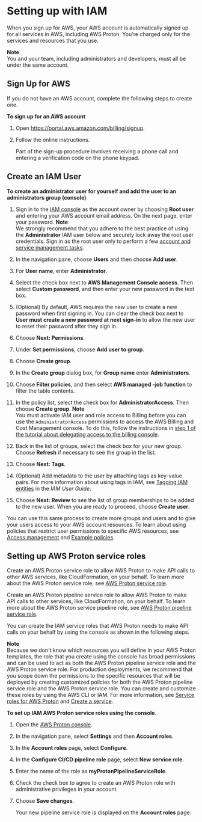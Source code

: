 # Setting up with IAM<a name="ag-setting-up-iam"></a>

When you sign up for AWS, your AWS account is automatically signed up for all services in AWS, including AWS Proton\. You're charged only for the services and resources that you use\.

**Note**  
You and your team, including administrators and developers, must all be under the same account\.

## Sign Up for AWS<a name="setting-up-aws-sign-up"></a>

If you do not have an AWS account, complete the following steps to create one\.

**To sign up for an AWS account**

1. Open [https://portal\.aws\.amazon\.com/billing/signup](https://portal.aws.amazon.com/billing/signup)\.

1. Follow the online instructions\.

   Part of the sign\-up procedure involves receiving a phone call and entering a verification code on the phone keypad\.

## Create an IAM User<a name="setting-up-create-iam-user"></a>

**To create an administrator user for yourself and add the user to an administrators group \(console\)**

1. Sign in to the [IAM console](https://console.aws.amazon.com/iam/) as the account owner by choosing **Root user** and entering your AWS account email address\. On the next page, enter your password\.
**Note**  
We strongly recommend that you adhere to the best practice of using the **Administrator** IAM user below and securely lock away the root user credentials\. Sign in as the root user only to perform a few [account and service management tasks](https://docs.aws.amazon.com/general/latest/gr/aws_tasks-that-require-root.html)\.

1. In the navigation pane, choose **Users** and then choose **Add user**\.

1. For **User name**, enter **Administrator**\.

1. Select the check box next to **AWS Management Console access**\. Then select **Custom password**, and then enter your new password in the text box\.

1. \(Optional\) By default, AWS requires the new user to create a new password when first signing in\. You can clear the check box next to **User must create a new password at next sign\-in** to allow the new user to reset their password after they sign in\.

1. Choose **Next: Permissions**\.

1. Under **Set permissions**, choose **Add user to group**\.

1. Choose **Create group**\.

1. In the **Create group** dialog box, for **Group name** enter **Administrators**\.

1. Choose **Filter policies**, and then select **AWS managed \-job function** to filter the table contents\.

1. In the policy list, select the check box for **AdministratorAccess**\. Then choose **Create group**\.
**Note**  
You must activate IAM user and role access to Billing before you can use the `AdministratorAccess` permissions to access the AWS Billing and Cost Management console\. To do this, follow the instructions in [step 1 of the tutorial about delegating access to the billing console](https://docs.aws.amazon.com/IAM/latest/UserGuide/tutorial_billing.html)\.

1. Back in the list of groups, select the check box for your new group\. Choose **Refresh** if necessary to see the group in the list\.

1. Choose **Next: Tags**\.

1. \(Optional\) Add metadata to the user by attaching tags as key\-value pairs\. For more information about using tags in IAM, see [Tagging IAM entities](https://docs.aws.amazon.com/IAM/latest/UserGuide/id_tags.html) in the *IAM User Guide*\.

1. Choose **Next: Review** to see the list of group memberships to be added to the new user\. When you are ready to proceed, choose **Create user**\.

You can use this same process to create more groups and users and to give your users access to your AWS account resources\. To learn about using policies that restrict user permissions to specific AWS resources, see [Access management](https://docs.aws.amazon.com/IAM/latest/UserGuide/access.html) and [Example policies](https://docs.aws.amazon.com/IAM/latest/UserGuide/access_policies_examples.html)\.

## Setting up AWS Proton service roles<a name="setting-up-cicd"></a>

Create an AWS Proton service role to allow AWS Proton to make API calls to other AWS services, like CloudFormation, on your behalf\. To learn more about the AWS Proton service role, see [AWS Proton service role](security_iam_service-role-policy-examples.md#proton-svc-role)\.

Create an AWS Proton pipeline service role to allow AWS Proton to make API calls to other services, like CloudFormation, on your behalf\. To learn more about the AWS Proton service pipeline role, see [AWS Proton pipeline service role](security_iam_service-role-policy-examples.md#codepipeline-proton-svc-role)\.

You can create the IAM service roles that AWS Proton needs to make API calls on your behalf by using the console as shown in the following steps\.

**Note**  
Because we don't know which resources you will define in your AWS Proton templates, the role that you create using the console has broad permissions and can be used to act as both the AWS Proton pipeline service role and the AWS Proton service role\. For production deployments, we recommend that you scope down the permissions to the specific resources that will be deployed by creating customized policies for both the AWS Proton pipeline service role and the AWS Proton service role\. You can create and customize these roles by using the AWS CLI or IAM\. For more information, see [Service roles for AWS Proton](security_iam_service-with-iam.md#security_iam_service-with-iam-roles-service) and [Create a service](ag-create-svc.md)\.

**To set up IAM AWS Proton service roles using the console\.**

1. Open the [AWS Proton console](https://console.aws.amazon.com/proton/)\.

1. In the navigation pane, select **Settings** and then **Account roles**\.

1. In the **Account roles** page, select **Configure**\.

1. In the **Configure CI/CD pipeline role** page, select **New service role**\.

1. Enter the name of the role as **myProtonPipelineServiceRole**\.

1. Check the check box to agree to create an AWS Proton role with administrative privileges in your account\.

1. Choose **Save changes**\.

   Your new pipeline service role is displayed on the **Account roles** page\.